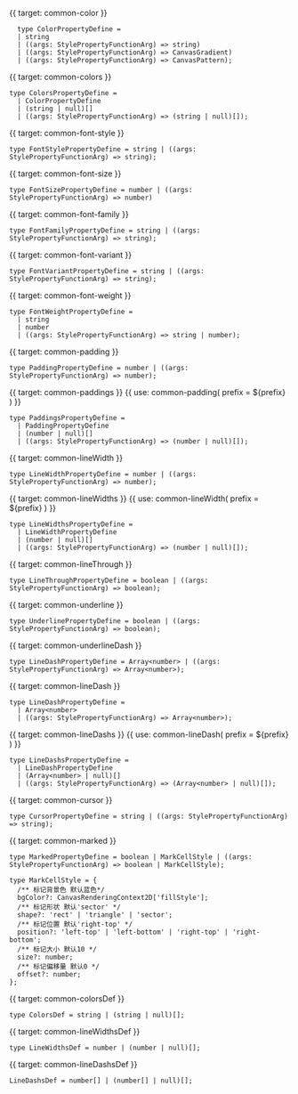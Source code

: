 {{ target: common-color }}

```
  type ColorPropertyDefine =
  | string
  | ((args: StylePropertyFunctionArg) => string)
  | ((args: StylePropertyFunctionArg) => CanvasGradient)
  | ((args: StylePropertyFunctionArg) => CanvasPattern);
```

{{ target: common-colors }}

```
type ColorsPropertyDefine =
  | ColorPropertyDefine
  | (string | null)[]
  | ((args: StylePropertyFunctionArg) => (string | null)[]);
```

{{ target: common-font-style }}

```
type FontStylePropertyDefine = string | ((args: StylePropertyFunctionArg) => string);
```

{{ target: common-font-size }}

```
type FontSizePropertyDefine = number | ((args: StylePropertyFunctionArg) => number)
```

{{ target: common-font-family }}

```
type FontFamilyPropertyDefine = string | ((args: StylePropertyFunctionArg) => string);
```

{{ target: common-font-variant }}

```
type FontVariantPropertyDefine = string | ((args: StylePropertyFunctionArg) => string);
```

{{ target: common-font-weight }}

```
type FontWeightPropertyDefine =
  | string
  | number
  | ((args: StylePropertyFunctionArg) => string | number);
```

{{ target: common-padding }}

```
type PaddingPropertyDefine = number | ((args: StylePropertyFunctionArg) => number);
```

{{ target: common-paddings }}
{{ use: common-padding(
  prefix = ${prefix}
  ) }}

```
type PaddingsPropertyDefine =
  | PaddingPropertyDefine
  | (number | null)[]
  | ((args: StylePropertyFunctionArg) => (number | null)[]);
```

{{ target: common-lineWidth }}

```
type LineWidthPropertyDefine = number | ((args: StylePropertyFunctionArg) => number);
```

{{ target: common-lineWidths }}
{{ use: common-lineWidth(
  prefix = ${prefix}
  ) }}

```
type LineWidthsPropertyDefine =
  | LineWidthPropertyDefine
  | (number | null)[]
  | ((args: StylePropertyFunctionArg) => (number | null)[]);
```

{{ target: common-lineThrough }}

```
type LineThroughPropertyDefine = boolean | ((args: StylePropertyFunctionArg) => boolean);
```

{{ target: common-underline }}

```
type UnderlinePropertyDefine = boolean | ((args: StylePropertyFunctionArg) => boolean);
```

{{ target: common-underlineDash }}

```
type LineDashPropertyDefine = Array<number> | ((args: StylePropertyFunctionArg) => Array<number>);
```

{{ target: common-lineDash }}

```
type LineDashPropertyDefine =
  | Array<number>
  | ((args: StylePropertyFunctionArg) => Array<number>);
```

{{ target: common-lineDashs }}
{{ use: common-lineDash(
  prefix = ${prefix}
  ) }}

```
type LineDashsPropertyDefine =
  | LineDashPropertyDefine
  | (Array<number> | null)[]
  | ((args: StylePropertyFunctionArg) => (Array<number> | null)[]);
```

{{ target: common-cursor }}

```
type CursorPropertyDefine = string | ((args: StylePropertyFunctionArg) => string);

```

{{ target: common-marked }}

```
type MarkedPropertyDefine = boolean | MarkCellStyle | ((args: StylePropertyFunctionArg) => boolean | MarkCellStyle);

type MarkCellStyle = {
  /** 标记背景色 默认蓝色*/
  bgColor?: CanvasRenderingContext2D['fillStyle'];
  /** 标记形状 默认'sector' */
  shape?: 'rect' | 'triangle' | 'sector';
  /** 标记位置 默认'right-top' */
  position?: 'left-top' | 'left-bottom' | 'right-top' | 'right-bottom';
  /** 标记大小 默认10 */
  size?: number;
  /** 标记偏移量 默认0 */
  offset?: number;
};

```

{{ target: common-colorsDef }}

```
type ColorsDef = string | (string | null)[];
```

{{ target: common-lineWidthsDef }}

```
type LineWidthsDef = number | (number | null)[];
```

{{ target: common-lineDashsDef }}

```
LineDashsDef = number[] | (number[] | null)[];
```
